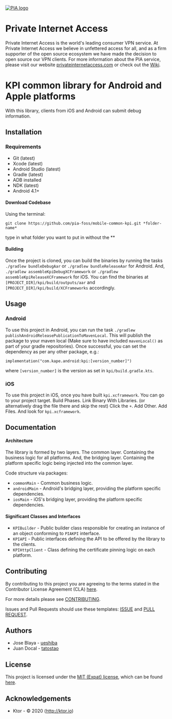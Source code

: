[![PIA logo][pia-image]][pia-url]

# Private Internet Access

Private Internet Access is the world's leading consumer VPN service. At Private Internet Access we believe in unfettered access for all, and as a firm supporter of the open source ecosystem we have made the decision to open source our VPN clients. For more information about the PIA service, please visit our website [privateinternetaccess.com][pia-url] or check out the [Wiki][pia-wiki].

# KPI common library for Android and Apple platforms

With this library, clients from iOS and Android can submit debug information.

## Installation

### Requirements
 - Git (latest)
 - Xcode (latest)
 - Android Studio (latest)
 - Gradle (latest)
 - ADB installed
 - NDK (latest)
 - Android 4.1+

#### Download Codebase
Using the terminal:

`git clone https://github.com/pia-foss/mobile-common-kpi.git *folder-name*`

type in what folder you want to put in without the **

#### Building

Once the project is cloned, you can build the binaries by running the tasks `./gradlew bundleDebugAar` or `./gradlew bundleReleaseAar` for Android. And, `./gradlew assembleKpiDebugXCFramework` or `./gradlew assembleKpiReleaseXCFramework` for iOS. You can find the binaries at `[PROJECT_DIR]/kpi/build/outputs/aar` and `[PROJECT_DIR]/kpi/build/XCFrameworks` accordingly.

## Usage

### Android 

To use this project in Android, you can run the task `./gradlew publishAndroidReleasePublicationToMavenLocal`. This will publish the package to your maven local (Make sure to have included `mavenLocal()` as part of your gradle repositories). Once successful, you can set the dependency as per any other package, e.g.:
```
implementation("com.kape.android:kpi:[version_number]")
```
where `[version_number]` is the version as set in `kpi/build.gradle.kts`.

### iOS

To use this project in iOS, once you have built `kpi.xcframework`. You can go to your project target. Build Phases. Link Binary With Libraries. (or alternatively drag the file there and skip the rest) Click the `+`. Add Other. Add Files. And look for `kpi.xcframework`.

## Documentation

#### Architecture

The library is formed by two layers. The common layer. Containing the business logic for all platforms. And, the bridging layer. Containing the platform specific logic being injected into the common layer.

Code structure via packages:

* `commonMain` - Common business logic.
* `androidMain` - Android's bridging layer, providing the platform specific dependencies.
* `iosMain` - iOS's bridging layer, providing the platform specific dependencies.

#### Significant Classes and Interfaces

* `KPIBuilder` - Public builder class responsible for creating an instance of an object conforming to `PIAKPI` interface.
* `KPIAPI` - Public interfaces defining the API to be offered by the library to the clients.
* `KPIHttpClient` - Class defining the certificate pinning logic on each platform.

## Contributing

By contributing to this project you are agreeing to the terms stated in the Contributor License Agreement (CLA) [here](/CLA.rst).

For more details please see [CONTRIBUTING](/CONTRIBUTING.md).

Issues and Pull Requests should use these templates: [ISSUE](/.github/ISSUE_TEMPLATE.md) and [PULL REQUEST](/.github/PULL_REQUEST_TEMPLATE.md).

## Authors

- Jose Blaya - [ueshiba](https://github.com/ueshiba)
- Juan Docal - [tatostao](https://github.com/tatostao) 

## License

This project is licensed under the [MIT (Expat) license](https://choosealicense.com/licenses/mit/), which can be found [here](/LICENSE).

## Acknowledgements

- Ktor - © 2020 (http://ktor.io)

[pia-image]: https://assets-cms.privateinternetaccess.com/img/frontend/pia_menu_logo_light.svg
[pia-url]: https://www.privateinternetaccess.com/
[pia-wiki]: https://en.wikipedia.org/wiki/Private_Internet_Access

